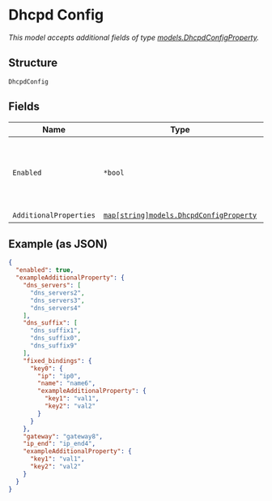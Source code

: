 
# Dhcpd Config

*This model accepts additional fields of type [models.DhcpdConfigProperty](../../doc/models/dhcpd-config-property.md).*

## Structure

`DhcpdConfig`

## Fields

| Name | Type | Tags | Description |
|  --- | --- | --- | --- |
| `Enabled` | `*bool` | Optional | If set to `false`, disable the DHCP server<br>**Default**: `true` |
| `AdditionalProperties` | [`map[string]models.DhcpdConfigProperty`](../../doc/models/dhcpd-config-property.md) | Optional | - |

## Example (as JSON)

```json
{
  "enabled": true,
  "exampleAdditionalProperty": {
    "dns_servers": [
      "dns_servers2",
      "dns_servers3",
      "dns_servers4"
    ],
    "dns_suffix": [
      "dns_suffix1",
      "dns_suffix0",
      "dns_suffix9"
    ],
    "fixed_bindings": {
      "key0": {
        "ip": "ip0",
        "name": "name6",
        "exampleAdditionalProperty": {
          "key1": "val1",
          "key2": "val2"
        }
      }
    },
    "gateway": "gateway8",
    "ip_end": "ip_end4",
    "exampleAdditionalProperty": {
      "key1": "val1",
      "key2": "val2"
    }
  }
}
```

